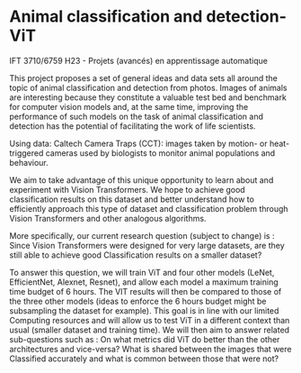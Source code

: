 # Animal classification and detection-ViT
IFT 3710/6759 H23 - Projets (avancés) en apprentissage automatique

This project proposes a set of general ideas and data sets all around the topic of animal classification and detection from photos. Images of animals are interesting because they constitute a valuable test bed and benchmark for computer vision models and, at the same time, improving the performance of such models on the task of animal classification and detection has the potential of facilitating the work of life scientists.

Using data:
Caltech Camera Traps (CCT): images taken by motion- or heat-triggered cameras used by biologists to monitor animal populations and behaviour. 

We aim to take advantage of this unique opportunity to learn about and experiment with Vision Transformers. We hope to achieve good classification results on this dataset and better understand how to efficiently approach this type of dataset and classification problem through Vision Transformers and other analogous algorithms.

More specifically, our current research question (subject to change) is : 
Since Vision Transformers were designed for very large datasets, are they still able to achieve good Classification results on a smaller dataset?

To answer this question, we will train ViT and four other models (LeNet, EfficientNet, Alexnet, Resnet), and allow each model a maximum training time budget of 6 hours. The VIT results will then be compared to those of the three other models (ideas to enforce the 6 hours budget might be subsampling the dataset for example). 
This goal is in line with our limited Computing resources and will allow us to test ViT in a different context than usual (smaller dataset and training time). We will then aim to answer related sub-questions such as : 
On what metrics did ViT do better than the other architectures and vice-versa?
What is shared between the images that were Classified accurately and what is common between those that were not?
